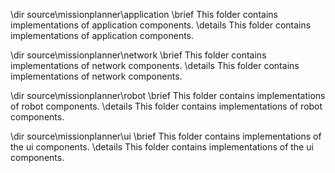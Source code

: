 \dir source\missionplanner\application
\brief This folder contains implementations of application components.
\details This folder contains implementations of application components.

\dir source\missionplanner\network
\brief This folder contains implementations of network components.
\details This folder contains implementations of network components.

\dir source\missionplanner\robot
\brief This folder contains implementations of robot components.
\details This folder contains implementations of robot components.

\dir source\missionplanner\ui
\brief This folder contains implementations of the ui components.
\details This folder contains implementations of the ui components.